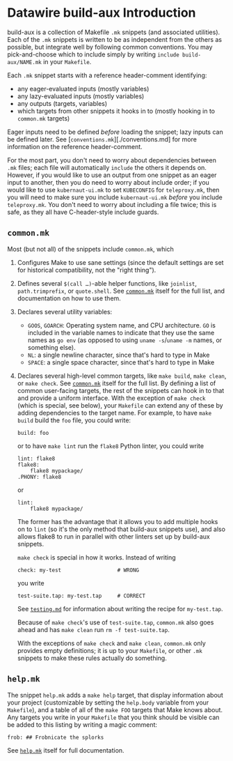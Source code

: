 # Datawire build-aux Introduction

build-aux is a collection of Makefile `.mk` snippets (and associated
utilities).  Each of the `.mk` snippets is written to be as
independent from the others as possible, but integrate well by
following common conventions.  You may pick-and-choose which to
include simply by writing `include build-aux/NAME.mk` in your
`Makefile`.

Each `.mk` snippet starts with a reference header-comment
identifying:

 - any eager-evaluated inputs (mostly variables)
 - any lazy-evaluated inputs (mostly variables)
 - any outputs (targets, variables)
 - which targets from other snippets it hooks in to (mostly hooking
   in to `common.mk` targets)

Eager inputs need to be defined *before* loading the snippet; lazy
inputs can be defined later.  See [`conventions.mk`][./conventions.md]
for more information on the reference header-comment.

For the most part, you don't need to worry about dependencies between
`.mk` files; each file will automatically `include` the others it
depends on.  However, if you would like to use an output from one
snippet as an eager input to another, then you do need to worry about
include order; if you would like to use `kubernaut-ui.mk` to set
`KUBECONFIG` for `teleproxy.mk`, then you will need to make sure you
include `kubernaut-ui.mk` *before* you include `teleproxy.mk`.  You
don't need to worry about including a file twice; this is safe, as
they all have C-header-style include guards.

## `common.mk`

Most (but not all) of the snippets include `common.mk`, which

 1. Configures Make to use sane settings (since the default settings
    are set for historical compatibility, not the "right thing").

 2. Defines several `$(call …)`-able helper functions, like
    `joinlist`, `path.trimprefix`, or `quote.shell`.  See
    [`common.mk`](../common.mk) itself for the full list, and
    documentation on how to use them.

 3. Declares several utility variables:
    - `GOOS`, `GOARCH`: Operating system name, and CPU architecture.
      `GO` is included in the variable names to indicate that they use
      the same names as `go env` (as opposed to using `uname
      -s`/`uname -m` names, or something else).
    - `NL`: a single newline character, since that's hard to type in Make
    - `SPACE`: a single space character, since that's hard to type in
      Make

 4. Declares several high-level common targets, like `make build`,
    `make clean`, or `make check`.  See [`common.mk`](../common.mk)
    itself for the full list.  By defining a list of common
    user-facing targets, the rest of the snippets can hook in to that
    and provide a uniform interface.  With the exception of `make
    check` (which is special, see below), your `Makefile` can extend
    any of these by adding dependencies to the target name.  For
    example, to have `make build` build the `foo` file, you could
    write:

		build: foo

    or to have `make lint` run the `flake8` Python linter, you could
    write

		lint: flake8
		flake8:
			flake8 mypackage/
		.PHONY: flake8

    or

		lint:
			flake8 mypackage/

    The former has the advantage that it allows you to add multiple
	hooks on to `lint` (so it's the only method that build-aux
	snippets use), and also allows flake8 to run in parallel with
	other linters set up by build-aux snippets.

    `make check` is special in how it works.  Instead of writing

		check: my-test                  # WRONG

    you write

		test-suite.tap: my-test.tap     # CORRECT

    See [`testing.md`](./testing.md) for information about writing the
    recipe for `my-test.tap`.

    Because of `make check`'s use of `test-suite.tap`, `common.mk`
    also goes ahead and has `make clean` run `rm -f test-suite.tap`.

    With the exceptions of `make check` and `make clean`, `common.mk`
    only provides empty definitions; it is up to your `Makefile`, or
    other `.mk` snippets to make these rules actually do something.

## `help.mk`

The snippet `help.mk` adds a `make help` target, that display
information about your project (customizable by setting the
`help.body` variable from your `Makefile`), and a table of all of the
`make FOO` targets that Make knows about.  Any targets you write in
your `Makefile` that you think should be visible can be added to this
listing by writing a magic comment:

	frob: ## Frobnicate the splorks

See [`help.mk`](../help.mk) itself for full documentation.
